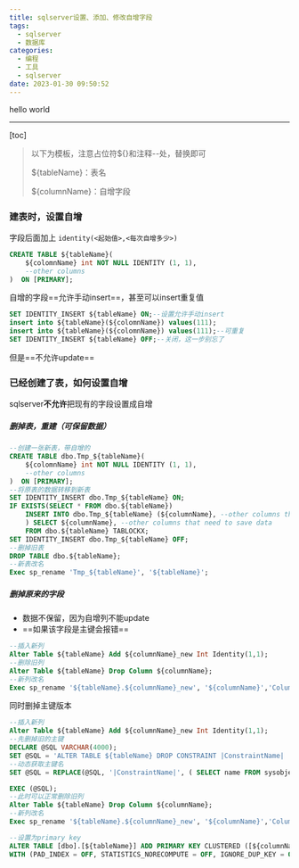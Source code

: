 ```yaml
---
title: sqlserver设置、添加、修改自增字段
tags:
  - sqlserver
  - 数据库
categories:
  - 编程
  - 工具
  - sqlserver
date: 2023-01-30 09:50:52
---
```

hello world

---

[toc]



> 以下为模板，注意占位符${}和注释--处，替换即可
>
> ${tableName}：表名
>
> ${columnName}：自增字段

### 建表时，设置自增

字段后面加上 `identity(<起始值>,<每次自增多少>)`

```sql
CREATE TABLE ${tableName}(
    ${colomnName} int NOT NULL IDENTITY (1, 1),  
    --other columns
)  ON [PRIMARY];
```

自增的字段==允许手动insert==，甚至可以insert重复值

```sql
SET IDENTITY_INSERT ${tableName} ON;--设置允许手动insert
insert into ${tableName}(${colomnName}) values(111);
insert into ${tableName}(${colomnName}) values(111);--可重复
SET IDENTITY_INSERT ${tableName} OFF;--关闭，这一步别忘了
```

但是==不允许update==

### 已经创建了表，如何设置自增

sqlserver**不允许**把现有的字段设置成自增

##### 删掉表，重建（可保留数据）

```sql
--创建一张新表，带自增的
CREATE TABLE dbo.Tmp_${tableName}(
    ${colomnName} int NOT NULL IDENTITY (1, 1),  
    --other columns
)  ON [PRIMARY];
--将原表的数据转移到新表
SET IDENTITY_INSERT dbo.Tmp_${tableName} ON;
IF EXISTS(SELECT * FROM dbo.${tableName})
	INSERT INTO dbo.Tmp_${tableName} (${columnName}, --other columns that need to save data
	) SELECT ${columnName}, --other columns that need to save data
    FROM dbo.${tableName} TABLOCKX;
SET IDENTITY_INSERT dbo.Tmp_${tableName} OFF;
--删掉旧表
DROP TABLE dbo.${tableName};
--新表改名
Exec sp_rename 'Tmp_${tableName}', '${tableName}';
```

##### 删掉原来的字段

- 数据不保留，因为自增列不能update
- ==如果该字段是主键会报错==

```sql
--插入新列
Alter Table ${tableName} Add ${columnName}_new Int Identity(1,1);
--删除旧列
Alter Table ${tableName} Drop Column ${columnName};
--新列改名
Exec sp_rename '${tableName}.${columnName}_new', '${columnName}','Column';
```

同时删掉主键版本

```sql
--插入新列
Alter Table ${tableName} Add ${columnName}_new Int Identity(1,1);
--先删掉旧的主键
DECLARE @SQL VARCHAR(4000);
SET @SQL = 'ALTER TABLE ${tableName} DROP CONSTRAINT |ConstraintName| ';
--动态获取主键名
SET @SQL = REPLACE(@SQL, '|ConstraintName|', ( SELECT name FROM sysobjects WHERE xtype = 'PK' AND parent_obj = OBJECT_ID('${tableName}')));

EXEC (@SQL);
--此时可以正常删除旧列
Alter Table ${tableName} Drop Column ${columnName};
--新列改名
Exec sp_rename '${tableName}.${columnName}_new', '${columnName}','Column';

--设置为primary key
ALTER TABLE [dbo].[${tableName}] ADD PRIMARY KEY CLUSTERED ([${columnName}])
WITH (PAD_INDEX = OFF, STATISTICS_NORECOMPUTE = OFF, IGNORE_DUP_KEY = OFF, ALLOW_ROW_LOCKS = ON, ALLOW_PAGE_LOCKS = ON);
```

